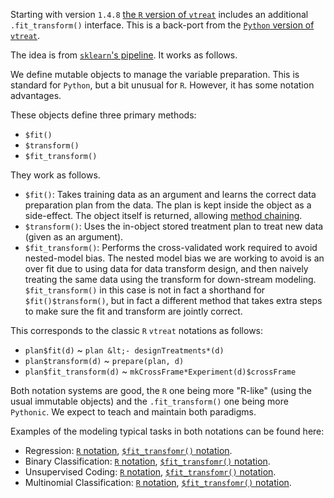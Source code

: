 
Starting with version `1.4.8` [the `R` version of `vtreat`](https://github.com/WinVector/vtreat/) includes an additional `.fit_transform()` interface.  This is a back-port from the [`Python` version of `vtreat`](https://github.com/WinVector/pyvtreat).

The idea is from [`sklearn`'s pipeline](https://scikit-learn.org/stable/modules/generated/sklearn.pipeline.Pipeline.html).  It works as follows.

We define mutable objects to manage the variable preparation.  This is standard for `Python`, but a bit unusual for `R`.  However, it has some notation advantages.

These objects define three primary methods:

  * `$fit()`
  * `$transform()`
  * `$fit_transform()`

They work as follows. 

  * `$fit()`: Takes training data as an argument and learns the correct data preparation plan from the data.  The plan is kept inside the object as a side-effect.  The object itself is returned, allowing [method chaining](https://en.wikipedia.org/wiki/Method_chaining).
  * `$transform()`: Uses the in-object stored treatment plan to treat new data (given as an argument).
  * `$fit_transform()`: Performs the cross-validated work required to avoid nested-model bias.  The nested model bias we are working to avoid is an over fit due to using data for data transform design, and then naively treating the same data using the transform for down-stream modeling. `$fit_transform()` in this case is not in fact a shorthand for `$fit()$transform()`, but in fact a different method that takes extra steps to make sure the fit and transform are jointly correct.

This corresponds to the classic `R` `vtreat` notations as follows:

  * `plan$fit(d)` ~ `plan &lt;- designTreatments*(d)`
  * `plan$transform(d)` ~ `prepare(plan, d)`
  * `plan$fit_transform(d)` ~ `mkCrossFrame*Experiment(d)$crossFrame`

Both notation systems are good, the `R` one being more "R-like" (using the usual immutable objects) and the `.fit_transform()` one being more `Pythonic`.  We expect to teach and maintain both paradigms.

Examples of the modeling typical tasks in both notations can be found here:

 * Regression: [`R` notation](https://github.com/WinVector/vtreat/blob/master/Examples/Regression/Regression.md), [`$fit_transfomr()` notation]().
 * Binary Classification: [`R` notation](https://github.com/WinVector/vtreat/blob/master/Examples/Classification/Classification.md), [`$fit_transfomr()` notation](https://github.com/WinVector/vtreat/blob/master/Examples/Classification/Classification_FT.md).
 * Unsupervised Coding: [`R` notation](https://github.com/WinVector/vtreat/blob/master/Examples/Unsupervised/Unsupervised.md), [`$fit_transfomr()` notation](https://github.com/WinVector/vtreat/blob/master/Examples/Unsupervised/Unsupervised_FT.md).
 * Multinomial Classification: [`R` notation](https://github.com/WinVector/vtreat/blob/master/Examples/Multinomial/MultinomialExample.md), [`$fit_transfomr()` notation](https://github.com/WinVector/vtreat/blob/master/Examples/Multinomial/MultinomialExample_FT.md).

